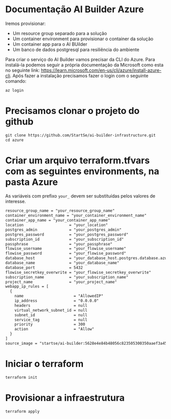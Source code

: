 # Documentação AI Builder Azure

Iremos provisionar: 
- Um resource group separado para a solução
- Um container environment para provisionar o container da solução
- Um container app para o AI BUilder
- Um banco de dados postgresql para resiliência do ambiente


Para criar o serviço do AI Builder vamos precisar da CLI do Azure. Para instalá-la podemos seguir a própria documentação da Microsoft como esta no seguinte link: https://learn.microsoft.com/en-us/cli/azure/install-azure-cli. Após fazer a instalação precisamos fazer o login com o seguinte comando:
```markdown
az login
```

# Precisamos clonar o projeto do github
```markdown
git clone https://github.com/StartSe/ai-builder-infrastructure.git
cd azure
```

# Criar um arquivo terraform.tfvars com as seguintes environments, na pasta Azure
As variáveis com prefixo `your_` devem ser substituídas pelos valores de interesse.


```markdown
resource_group_name = "your_resource_group_name"
container_environment_name = "your_container_environment_name"
container_app_name = "your_container_app_name"
location                    = "your_location"
postgres_admin              = "your_postgres_admin"
postgres_password           = "your_postgres_password"
subscription_id             = "your_subscription_id"
passphrase                  = "your_passphrase"
flowise_username            = "your_flowise_username"
flowise_password            = "your_flowise_password"
database_host               = "your_database_host.postgres.database.azure.com"
database_name               = "your_database_name"
database_port               = 5432
flowise_secretkey_overwrite = "your_flowise_secretkey_overwrite"
subscription_name           = "your_subscription_name"
project_name                = "your_project_name"
webapp_ip_rules = [
  {
    name                      = "AllowedIP"
    ip_address                = "0.0.0.0"
    headers                   = null
    virtual_network_subnet_id = null
    subnet_id                 = null
    service_tag               = null
    priority                  = 300
    action                    = "Allow"
  }
]
source_image = "startse/ai-builder:5628e4e84b48056c823505300350aaef3a45de20"
```
# Iniciar o terraform
```markdown
terraform init
```

# Provisionar a infraestrutura
```markdown
terraform apply
```
